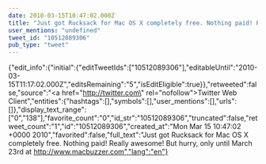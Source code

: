 ```yaml
---
date: 2010-03-15T10:47:02.000Z
title: "Just got Rucksack for Mac OS X completely free. Nothing paid! Really awesome! But hurry, only until March 23rd at http://www.macbuzzer.com″"
user_mentions: "undefined"
tweet_id: "10512089306"
pub_type: "tweet"
---
```

{"edit_info":{"initial":{"editTweetIds":["10512089306"],"editableUntil":"2010-03-15T11:17:02.000Z","editsRemaining":"5","isEditEligible":true}},"retweeted":false,"source":"<a href=\"http://twitter.com\" rel=\"nofollow\">Twitter Web Client</a>","entities":{"hashtags":[],"symbols":[],"user_mentions":[],"urls":[]},"display_text_range":["0","138"],"favorite_count":"0","id_str":"10512089306","truncated":false,"retweet_count":"1","id":"10512089306","created_at":"Mon Mar 15 10:47:02 +0000 2010","favorited":false,"full_text":"Just got Rucksack for Mac OS X completely free. Nothing paid! Really awesome! But hurry, only until March 23rd at http://www.macbuzzer.com","lang":"en"}
